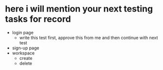 # here i will mention your next testing tasks for record

- login page
  - write this test first, approve this from me and then continue with next test
- sign-up page
- workspace
  - create
  - delete
